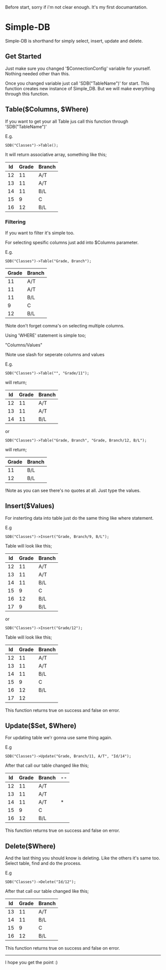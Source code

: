 Before start, sorry if i'm not clear enough. It's my first documantation. 

# Simple-DB
Simple-DB is shorthand for simply select, insert, update and delete.

## Get Started
Just make sure you changed '$ConnectionConfig' variable for yourself. Nothing needed other than this.

Once you changed variable just call 'SDB("TableName")' for start. This function creates new instance of Simple_DB. But we will make everything through this function.

## Table($Columns, $Where)
If you want to get your all Table jus call this function through 'SDB("TableName")'

E.g.

`SDB("Classes")->Table();`

It will return associative array, something like this;

|Id|Grade|Branch|
|--|-----|------|
|12|11|A/T|
|13|11|A/T|
|14|11|B/L|
|15|9|C|
|16|12|B/L|

### Filtering
If you want to filter it's simple too.

For selecting spesific columns just add into $Columns parameter.

E.g.

`SDB("Classes")->Table("Grade, Branch");`

|Grade|Branch|
|-----|------|
|11|A/T|
|11|A/T|
|11|B/L|
|9|C|
|12|B/L|

!Note don't forget comma's on selecting multiple columns.

Using 'WHERE' statement is simple too;

"Columns/Values"

!Note use slash for seperate columns and values

E.g.

`SDB("Classes")->Table("", "Grade/11");`

will return;

|Id|Grade|Branch|
|--|-----|------|
|12|11|A/T|
|13|11|A/T|
|14|11|B/L|

or

`SDB("Classes")->Table("Grade, Branch", "Grade, Branch/12, B/L");`

will return;

|Grade|Branch|
|-----|------|
|11|B/L|
|12|B/L|

!Note as you can see there's no quotes at all. Just type the values.

## Insert($Values)
For insterting data into table just do the same thing like where statement.

E.g

`SDB("Classes")->Insert("Grade, Branch/9, B/L");`

Table will look like this;

|Id|Grade|Branch|
|--|-----|------|
|12|11|A/T|
|13|11|A/T|
|14|11|B/L|
|15|9|C|
|16|12|B/L|
|17|9|B/L|

or

`SDB("Classes")->Insert("Grade/12");`

Table will look like this;

|Id|Grade|Branch|
|--|-----|------|
|12|11|A/T|
|13|11|A/T|
|14|11|B/L|
|15|9|C|
|16|12|B/L|
|17|12||

This function returns true on success and false on error.

## Update($Set, $Where)
For updating table we'r gonna use same thing again.

E.g

`SDB("Classes")->Update("Grade, Branch/11, A/T", "Id/14");`

After that call our table changed like this;

|Id|Grade|Branch|--|
|--|-----|------|--|
|12|11|A/T||
|13|11|A/T||
|14|11|A/T|*|
|15|9|C||
|16|12|B/L||

This function returns true on success and false on error.

## Delete($Where)
And the last thing you should know is deleting. Like the others it's same too. Select table, find and do the process.

E.g

`SDB("Classes")->Delete("Id/12");`

After that call our table changed like this;

|Id|Grade|Branch|
|--|-----|------|
|13|11|A/T|
|14|11|B/L|
|15|9|C|
|16|12|B/L|

This function returns true on success and false on error.

***
I hope you get the point :)
